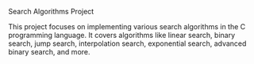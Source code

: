 
Search Algorithms Project

This project focuses on implementing various search algorithms in the C programming language. It covers algorithms like linear search, binary search, jump search, interpolation search, exponential search, advanced binary search, and more.

